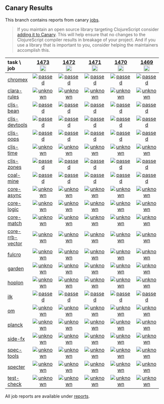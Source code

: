 ## Canary Results

This branch contains reports from canary [jobs](https://github.com/cljs-oss/canary/tree/jobs).

> If you maintain an open source library targeting ClojureScript consider [adding it to Canary](https://github.com/cljs-oss/canary/tree/master#how-to-participate). This will help ensure that no changes to the ClojureScript compiler results in breakage of your project. And if you use a library that is important to you, consider helping the maintainers accomplish this.

[//]: # (begin_overview_table)

| task \ job | <a href="reports/2020/07/20/job-001473-1.10.812-dc6ae8c4" title="job #1473&#xA;&#xA;job&#xA;&#xA;requested by BinaryAge Bot (@babot) on 2020-07-20T11:05:02Z">1473<br/><img width=20 height=20 src="https://avatars0.githubusercontent.com/u/1476765?v=4&s=60"></a> | <a href="reports/2020/07/19/job-001472-1.10.812-dc6ae8c4" title="job #1472&#xA;&#xA;job&#xA;&#xA;requested by BinaryAge Bot (@babot) on 2020-07-19T11:04:54Z">1472<br/><img width=20 height=20 src="https://avatars0.githubusercontent.com/u/1476765?v=4&s=60"></a> | <a href="reports/2020/07/18/job-001471-1.10.812-dc6ae8c4" title="job #1471&#xA;&#xA;job&#xA;&#xA;requested by BinaryAge Bot (@babot) on 2020-07-18T11:04:42Z">1471<br/><img width=20 height=20 src="https://avatars0.githubusercontent.com/u/1476765?v=4&s=60"></a> | <a href="reports/2020/07/17/job-001470-1.10.812-dc6ae8c4" title="job #1470&#xA;&#xA;job&#xA;&#xA;requested by BinaryAge Bot (@babot) on 2020-07-17T11:04:31Z">1470<br/><img width=20 height=20 src="https://avatars0.githubusercontent.com/u/1476765?v=4&s=60"></a> | <a href="reports/2020/07/16/job-001469-1.10.812-dc6ae8c4" title="job #1469&#xA;&#xA;job&#xA;&#xA;requested by BinaryAge Bot (@babot) on 2020-07-16T11:04:31Z">1469<br/><img width=20 height=20 src="https://avatars0.githubusercontent.com/u/1476765?v=4&s=60"></a> | <a href="reports/2020/07/15/job-001468-1.10.811-e294c1c1" title="job #1468&#xA;&#xA;job&#xA;&#xA;requested by BinaryAge Bot (@babot) on 2020-07-15T11:04:48Z">1468<br/><img width=20 height=20 src="https://avatars0.githubusercontent.com/u/1476765?v=4&s=60"></a> | <a href="reports/2020/07/14/job-001467-1.10.811-e294c1c1" title="job #1467&#xA;&#xA;job&#xA;&#xA;requested by BinaryAge Bot (@babot) on 2020-07-14T11:04:36Z">1467<br/><img width=20 height=20 src="https://avatars0.githubusercontent.com/u/1476765?v=4&s=60"></a> | <a href="reports/2020/07/13/job-001466-1.10.811-e294c1c1" title="job #1466&#xA;&#xA;job&#xA;&#xA;requested by BinaryAge Bot (@babot) on 2020-07-13T11:04:38Z">1466<br/><img width=20 height=20 src="https://avatars0.githubusercontent.com/u/1476765?v=4&s=60"></a> | <a href="reports/2020/07/12/job-001465-1.10.810-0efe8fed" title="job #1465&#xA;&#xA;job&#xA;&#xA;requested by BinaryAge Bot (@babot) on 2020-07-12T11:04:44Z">1465<br/><img width=20 height=20 src="https://avatars0.githubusercontent.com/u/1476765?v=4&s=60"></a> | <a href="reports/2020/07/11/job-001464-1.10.809-0ea117bd" title="job #1464&#xA;&#xA;job&#xA;&#xA;requested by BinaryAge Bot (@babot) on 2020-07-11T11:04:41Z">1464<br/><img width=20 height=20 src="https://avatars0.githubusercontent.com/u/1476765?v=4&s=60"></a> |
| :--- | :---: | :---: | :---: | :---: | :---: | :---: | :---: | :---: | :---: | :---: |
| [chromex](https://github.com/binaryage/chromex) | <a href="reports/2020/07/20/job-001473-1.10.812-dc6ae8c4#-chromex"><img title="passed" src="http://box.binaryage.com/s-passed.svg"><a> | <a href="reports/2020/07/19/job-001472-1.10.812-dc6ae8c4#-chromex"><img title="passed" src="http://box.binaryage.com/s-passed.svg"><a> | <a href="reports/2020/07/18/job-001471-1.10.812-dc6ae8c4#-chromex"><img title="passed" src="http://box.binaryage.com/s-passed.svg"><a> | <a href="reports/2020/07/17/job-001470-1.10.812-dc6ae8c4#-chromex"><img title="passed" src="http://box.binaryage.com/s-passed.svg"><a> | <a href="reports/2020/07/16/job-001469-1.10.812-dc6ae8c4#-chromex"><img title="passed" src="http://box.binaryage.com/s-passed.svg"><a> | <a href="reports/2020/07/15/job-001468-1.10.811-e294c1c1#-chromex"><img title="passed" src="http://box.binaryage.com/s-passed.svg"><a> | <a href="reports/2020/07/14/job-001467-1.10.811-e294c1c1#-chromex"><img title="passed" src="http://box.binaryage.com/s-passed.svg"><a> | <a href="reports/2020/07/13/job-001466-1.10.811-e294c1c1#-chromex"><img title="passed" src="http://box.binaryage.com/s-passed.svg"><a> | <a href="reports/2020/07/12/job-001465-1.10.810-0efe8fed#-chromex"><img title="passed" src="http://box.binaryage.com/s-passed.svg"><a> | <a href="reports/2020/07/11/job-001464-1.10.809-0ea117bd#-chromex"><img title="passed" src="http://box.binaryage.com/s-passed.svg"><a> |
| [clara-rules](https://github.com/cerner/clara-rules) | <a href="reports/2020/07/20/job-001473-1.10.812-dc6ae8c4#-clara-rules"><img title="unknown" src="http://box.binaryage.com/s-unknown.svg"><a> | <a href="reports/2020/07/19/job-001472-1.10.812-dc6ae8c4#-clara-rules"><img title="unknown" src="http://box.binaryage.com/s-unknown.svg"><a> | <a href="reports/2020/07/18/job-001471-1.10.812-dc6ae8c4#-clara-rules"><img title="unknown" src="http://box.binaryage.com/s-unknown.svg"><a> | <a href="reports/2020/07/17/job-001470-1.10.812-dc6ae8c4#-clara-rules"><img title="unknown" src="http://box.binaryage.com/s-unknown.svg"><a> | <a href="reports/2020/07/16/job-001469-1.10.812-dc6ae8c4#-clara-rules"><img title="unknown" src="http://box.binaryage.com/s-unknown.svg"><a> | <a href="reports/2020/07/15/job-001468-1.10.811-e294c1c1#-clara-rules"><img title="unknown" src="http://box.binaryage.com/s-unknown.svg"><a> | <a href="reports/2020/07/14/job-001467-1.10.811-e294c1c1#-clara-rules"><img title="unknown" src="http://box.binaryage.com/s-unknown.svg"><a> | <a href="reports/2020/07/13/job-001466-1.10.811-e294c1c1#-clara-rules"><img title="unknown" src="http://box.binaryage.com/s-unknown.svg"><a> | <a href="reports/2020/07/12/job-001465-1.10.810-0efe8fed#-clara-rules"><img title="unknown" src="http://box.binaryage.com/s-unknown.svg"><a> | <a href="reports/2020/07/11/job-001464-1.10.809-0ea117bd#-clara-rules"><img title="unknown" src="http://box.binaryage.com/s-unknown.svg"><a> |
| [cljs-bean](https://github.com/mfikes/cljs-bean) | <a href="reports/2020/07/20/job-001473-1.10.812-dc6ae8c4#-cljs-bean"><img title="passed" src="http://box.binaryage.com/s-passed.svg"><a> | <a href="reports/2020/07/19/job-001472-1.10.812-dc6ae8c4#-cljs-bean"><img title="passed" src="http://box.binaryage.com/s-passed.svg"><a> | <a href="reports/2020/07/18/job-001471-1.10.812-dc6ae8c4#-cljs-bean"><img title="passed" src="http://box.binaryage.com/s-passed.svg"><a> | <a href="reports/2020/07/17/job-001470-1.10.812-dc6ae8c4#-cljs-bean"><img title="passed" src="http://box.binaryage.com/s-passed.svg"><a> | <a href="reports/2020/07/16/job-001469-1.10.812-dc6ae8c4#-cljs-bean"><img title="passed" src="http://box.binaryage.com/s-passed.svg"><a> | <a href="reports/2020/07/15/job-001468-1.10.811-e294c1c1#-cljs-bean"><img title="passed" src="http://box.binaryage.com/s-passed.svg"><a> | <a href="reports/2020/07/14/job-001467-1.10.811-e294c1c1#-cljs-bean"><img title="passed" src="http://box.binaryage.com/s-passed.svg"><a> | <a href="reports/2020/07/13/job-001466-1.10.811-e294c1c1#-cljs-bean"><img title="passed" src="http://box.binaryage.com/s-passed.svg"><a> | <a href="reports/2020/07/12/job-001465-1.10.810-0efe8fed#-cljs-bean"><img title="passed" src="http://box.binaryage.com/s-passed.svg"><a> | <a href="reports/2020/07/11/job-001464-1.10.809-0ea117bd#-cljs-bean"><img title="passed" src="http://box.binaryage.com/s-passed.svg"><a> |
| [cljs-devtools](https://github.com/binaryage/cljs-devtools) | <a href="reports/2020/07/20/job-001473-1.10.812-dc6ae8c4#-cljs-devtools"><img title="passed" src="http://box.binaryage.com/s-passed.svg"><a> | <a href="reports/2020/07/19/job-001472-1.10.812-dc6ae8c4#-cljs-devtools"><img title="passed" src="http://box.binaryage.com/s-passed.svg"><a> | <a href="reports/2020/07/18/job-001471-1.10.812-dc6ae8c4#-cljs-devtools"><img title="passed" src="http://box.binaryage.com/s-passed.svg"><a> | <a href="reports/2020/07/17/job-001470-1.10.812-dc6ae8c4#-cljs-devtools"><img title="passed" src="http://box.binaryage.com/s-passed.svg"><a> | <a href="reports/2020/07/16/job-001469-1.10.812-dc6ae8c4#-cljs-devtools"><img title="passed" src="http://box.binaryage.com/s-passed.svg"><a> | <a href="reports/2020/07/15/job-001468-1.10.811-e294c1c1#-cljs-devtools"><img title="passed" src="http://box.binaryage.com/s-passed.svg"><a> | <a href="reports/2020/07/14/job-001467-1.10.811-e294c1c1#-cljs-devtools"><img title="passed" src="http://box.binaryage.com/s-passed.svg"><a> | <a href="reports/2020/07/13/job-001466-1.10.811-e294c1c1#-cljs-devtools"><img title="passed" src="http://box.binaryage.com/s-passed.svg"><a> | <a href="reports/2020/07/12/job-001465-1.10.810-0efe8fed#-cljs-devtools"><img title="passed" src="http://box.binaryage.com/s-passed.svg"><a> | <a href="reports/2020/07/11/job-001464-1.10.809-0ea117bd#-cljs-devtools"><img title="passed" src="http://box.binaryage.com/s-passed.svg"><a> |
| [cljs-oops](https://github.com/binaryage/cljs-oops) | <a href="reports/2020/07/20/job-001473-1.10.812-dc6ae8c4#-cljs-oops"><img title="passed" src="http://box.binaryage.com/s-passed.svg"><a> | <a href="reports/2020/07/19/job-001472-1.10.812-dc6ae8c4#-cljs-oops"><img title="passed" src="http://box.binaryage.com/s-passed.svg"><a> | <a href="reports/2020/07/18/job-001471-1.10.812-dc6ae8c4#-cljs-oops"><img title="passed" src="http://box.binaryage.com/s-passed.svg"><a> | <a href="reports/2020/07/17/job-001470-1.10.812-dc6ae8c4#-cljs-oops"><img title="passed" src="http://box.binaryage.com/s-passed.svg"><a> | <a href="reports/2020/07/16/job-001469-1.10.812-dc6ae8c4#-cljs-oops"><img title="passed" src="http://box.binaryage.com/s-passed.svg"><a> | <a href="reports/2020/07/15/job-001468-1.10.811-e294c1c1#-cljs-oops"><img title="passed" src="http://box.binaryage.com/s-passed.svg"><a> | <a href="reports/2020/07/14/job-001467-1.10.811-e294c1c1#-cljs-oops"><img title="passed" src="http://box.binaryage.com/s-passed.svg"><a> | <a href="reports/2020/07/13/job-001466-1.10.811-e294c1c1#-cljs-oops"><img title="passed" src="http://box.binaryage.com/s-passed.svg"><a> | <a href="reports/2020/07/12/job-001465-1.10.810-0efe8fed#-cljs-oops"><img title="passed" src="http://box.binaryage.com/s-passed.svg"><a> | <a href="reports/2020/07/11/job-001464-1.10.809-0ea117bd#-cljs-oops"><img title="passed" src="http://box.binaryage.com/s-passed.svg"><a> |
| [cljs-time](https://github.com/andrewmcveigh/cljs-time) | <a href="reports/2020/07/20/job-001473-1.10.812-dc6ae8c4#-cljs-time"><img title="unknown" src="http://box.binaryage.com/s-unknown.svg"><a> | <a href="reports/2020/07/19/job-001472-1.10.812-dc6ae8c4#-cljs-time"><img title="unknown" src="http://box.binaryage.com/s-unknown.svg"><a> | <a href="reports/2020/07/18/job-001471-1.10.812-dc6ae8c4#-cljs-time"><img title="unknown" src="http://box.binaryage.com/s-unknown.svg"><a> | <a href="reports/2020/07/17/job-001470-1.10.812-dc6ae8c4#-cljs-time"><img title="unknown" src="http://box.binaryage.com/s-unknown.svg"><a> | <a href="reports/2020/07/16/job-001469-1.10.812-dc6ae8c4#-cljs-time"><img title="unknown" src="http://box.binaryage.com/s-unknown.svg"><a> | <a href="reports/2020/07/15/job-001468-1.10.811-e294c1c1#-cljs-time"><img title="unknown" src="http://box.binaryage.com/s-unknown.svg"><a> | <a href="reports/2020/07/14/job-001467-1.10.811-e294c1c1#-cljs-time"><img title="unknown" src="http://box.binaryage.com/s-unknown.svg"><a> | <a href="reports/2020/07/13/job-001466-1.10.811-e294c1c1#-cljs-time"><img title="unknown" src="http://box.binaryage.com/s-unknown.svg"><a> | <a href="reports/2020/07/12/job-001465-1.10.810-0efe8fed#-cljs-time"><img title="unknown" src="http://box.binaryage.com/s-unknown.svg"><a> | <a href="reports/2020/07/11/job-001464-1.10.809-0ea117bd#-cljs-time"><img title="unknown" src="http://box.binaryage.com/s-unknown.svg"><a> |
| [cljs-zones](https://github.com/binaryage/cljs-zones) | <a href="reports/2020/07/20/job-001473-1.10.812-dc6ae8c4#-cljs-zones"><img title="passed" src="http://box.binaryage.com/s-passed.svg"><a> | <a href="reports/2020/07/19/job-001472-1.10.812-dc6ae8c4#-cljs-zones"><img title="passed" src="http://box.binaryage.com/s-passed.svg"><a> | <a href="reports/2020/07/18/job-001471-1.10.812-dc6ae8c4#-cljs-zones"><img title="passed" src="http://box.binaryage.com/s-passed.svg"><a> | <a href="reports/2020/07/17/job-001470-1.10.812-dc6ae8c4#-cljs-zones"><img title="passed" src="http://box.binaryage.com/s-passed.svg"><a> | <a href="reports/2020/07/16/job-001469-1.10.812-dc6ae8c4#-cljs-zones"><img title="passed" src="http://box.binaryage.com/s-passed.svg"><a> | <a href="reports/2020/07/15/job-001468-1.10.811-e294c1c1#-cljs-zones"><img title="passed" src="http://box.binaryage.com/s-passed.svg"><a> | <a href="reports/2020/07/14/job-001467-1.10.811-e294c1c1#-cljs-zones"><img title="passed" src="http://box.binaryage.com/s-passed.svg"><a> | <a href="reports/2020/07/13/job-001466-1.10.811-e294c1c1#-cljs-zones"><img title="passed" src="http://box.binaryage.com/s-passed.svg"><a> | <a href="reports/2020/07/12/job-001465-1.10.810-0efe8fed#-cljs-zones"><img title="passed" src="http://box.binaryage.com/s-passed.svg"><a> | <a href="reports/2020/07/11/job-001464-1.10.809-0ea117bd#-cljs-zones"><img title="passed" src="http://box.binaryage.com/s-passed.svg"><a> |
| [coal-mine](https://github.com/mfikes/coal-mine) | <a href="reports/2020/07/20/job-001473-1.10.812-dc6ae8c4#-coal-mine"><img title="passed" src="http://box.binaryage.com/s-passed.svg"><a> | <a href="reports/2020/07/19/job-001472-1.10.812-dc6ae8c4#-coal-mine"><img title="passed" src="http://box.binaryage.com/s-passed.svg"><a> | <a href="reports/2020/07/18/job-001471-1.10.812-dc6ae8c4#-coal-mine"><img title="passed" src="http://box.binaryage.com/s-passed.svg"><a> | <a href="reports/2020/07/17/job-001470-1.10.812-dc6ae8c4#-coal-mine"><img title="passed" src="http://box.binaryage.com/s-passed.svg"><a> | <a href="reports/2020/07/16/job-001469-1.10.812-dc6ae8c4#-coal-mine"><img title="passed" src="http://box.binaryage.com/s-passed.svg"><a> | <a href="reports/2020/07/15/job-001468-1.10.811-e294c1c1#-coal-mine"><img title="passed" src="http://box.binaryage.com/s-passed.svg"><a> | <a href="reports/2020/07/14/job-001467-1.10.811-e294c1c1#-coal-mine"><img title="passed" src="http://box.binaryage.com/s-passed.svg"><a> | <a href="reports/2020/07/13/job-001466-1.10.811-e294c1c1#-coal-mine"><img title="passed" src="http://box.binaryage.com/s-passed.svg"><a> | <a href="reports/2020/07/12/job-001465-1.10.810-0efe8fed#-coal-mine"><img title="passed" src="http://box.binaryage.com/s-passed.svg"><a> | <a href="reports/2020/07/11/job-001464-1.10.809-0ea117bd#-coal-mine"><img title="passed" src="http://box.binaryage.com/s-passed.svg"><a> |
| [core-async](https://github.com/clojure/core.async) | <a href="reports/2020/07/20/job-001473-1.10.812-dc6ae8c4#-core-async"><img title="unknown" src="http://box.binaryage.com/s-unknown.svg"><a> | <a href="reports/2020/07/19/job-001472-1.10.812-dc6ae8c4#-core-async"><img title="unknown" src="http://box.binaryage.com/s-unknown.svg"><a> | <a href="reports/2020/07/18/job-001471-1.10.812-dc6ae8c4#-core-async"><img title="unknown" src="http://box.binaryage.com/s-unknown.svg"><a> | <a href="reports/2020/07/17/job-001470-1.10.812-dc6ae8c4#-core-async"><img title="unknown" src="http://box.binaryage.com/s-unknown.svg"><a> | <a href="reports/2020/07/16/job-001469-1.10.812-dc6ae8c4#-core-async"><img title="unknown" src="http://box.binaryage.com/s-unknown.svg"><a> | <a href="reports/2020/07/15/job-001468-1.10.811-e294c1c1#-core-async"><img title="unknown" src="http://box.binaryage.com/s-unknown.svg"><a> | <a href="reports/2020/07/14/job-001467-1.10.811-e294c1c1#-core-async"><img title="unknown" src="http://box.binaryage.com/s-unknown.svg"><a> | <a href="reports/2020/07/13/job-001466-1.10.811-e294c1c1#-core-async"><img title="unknown" src="http://box.binaryage.com/s-unknown.svg"><a> | <a href="reports/2020/07/12/job-001465-1.10.810-0efe8fed#-core-async"><img title="unknown" src="http://box.binaryage.com/s-unknown.svg"><a> | <a href="reports/2020/07/11/job-001464-1.10.809-0ea117bd#-core-async"><img title="unknown" src="http://box.binaryage.com/s-unknown.svg"><a> |
| [core-logic](https://github.com/clojure/core.logic) | <a href="reports/2020/07/20/job-001473-1.10.812-dc6ae8c4#-core-logic"><img title="unknown" src="http://box.binaryage.com/s-unknown.svg"><a> | <a href="reports/2020/07/19/job-001472-1.10.812-dc6ae8c4#-core-logic"><img title="unknown" src="http://box.binaryage.com/s-unknown.svg"><a> | <a href="reports/2020/07/18/job-001471-1.10.812-dc6ae8c4#-core-logic"><img title="unknown" src="http://box.binaryage.com/s-unknown.svg"><a> | <a href="reports/2020/07/17/job-001470-1.10.812-dc6ae8c4#-core-logic"><img title="unknown" src="http://box.binaryage.com/s-unknown.svg"><a> | <a href="reports/2020/07/16/job-001469-1.10.812-dc6ae8c4#-core-logic"><img title="unknown" src="http://box.binaryage.com/s-unknown.svg"><a> | <a href="reports/2020/07/15/job-001468-1.10.811-e294c1c1#-core-logic"><img title="unknown" src="http://box.binaryage.com/s-unknown.svg"><a> | <a href="reports/2020/07/14/job-001467-1.10.811-e294c1c1#-core-logic"><img title="unknown" src="http://box.binaryage.com/s-unknown.svg"><a> | <a href="reports/2020/07/13/job-001466-1.10.811-e294c1c1#-core-logic"><img title="unknown" src="http://box.binaryage.com/s-unknown.svg"><a> | <a href="reports/2020/07/12/job-001465-1.10.810-0efe8fed#-core-logic"><img title="unknown" src="http://box.binaryage.com/s-unknown.svg"><a> | <a href="reports/2020/07/11/job-001464-1.10.809-0ea117bd#-core-logic"><img title="unknown" src="http://box.binaryage.com/s-unknown.svg"><a> |
| [core-match](https://github.com/clojure/core.match) | <a href="reports/2020/07/20/job-001473-1.10.812-dc6ae8c4#-core-match"><img title="unknown" src="http://box.binaryage.com/s-unknown.svg"><a> | <a href="reports/2020/07/19/job-001472-1.10.812-dc6ae8c4#-core-match"><img title="unknown" src="http://box.binaryage.com/s-unknown.svg"><a> | <a href="reports/2020/07/18/job-001471-1.10.812-dc6ae8c4#-core-match"><img title="unknown" src="http://box.binaryage.com/s-unknown.svg"><a> | <a href="reports/2020/07/17/job-001470-1.10.812-dc6ae8c4#-core-match"><img title="unknown" src="http://box.binaryage.com/s-unknown.svg"><a> | <a href="reports/2020/07/16/job-001469-1.10.812-dc6ae8c4#-core-match"><img title="unknown" src="http://box.binaryage.com/s-unknown.svg"><a> | <a href="reports/2020/07/15/job-001468-1.10.811-e294c1c1#-core-match"><img title="unknown" src="http://box.binaryage.com/s-unknown.svg"><a> | <a href="reports/2020/07/14/job-001467-1.10.811-e294c1c1#-core-match"><img title="unknown" src="http://box.binaryage.com/s-unknown.svg"><a> | <a href="reports/2020/07/13/job-001466-1.10.811-e294c1c1#-core-match"><img title="unknown" src="http://box.binaryage.com/s-unknown.svg"><a> | <a href="reports/2020/07/12/job-001465-1.10.810-0efe8fed#-core-match"><img title="unknown" src="http://box.binaryage.com/s-unknown.svg"><a> | <a href="reports/2020/07/11/job-001464-1.10.809-0ea117bd#-core-match"><img title="unknown" src="http://box.binaryage.com/s-unknown.svg"><a> |
| [core-rrb-vector](https://github.com/clojure/core.rrb-vector) | <a href="reports/2020/07/20/job-001473-1.10.812-dc6ae8c4#-core-rrb-vector"><img title="unknown" src="http://box.binaryage.com/s-unknown.svg"><a> | <a href="reports/2020/07/19/job-001472-1.10.812-dc6ae8c4#-core-rrb-vector"><img title="unknown" src="http://box.binaryage.com/s-unknown.svg"><a> | <a href="reports/2020/07/18/job-001471-1.10.812-dc6ae8c4#-core-rrb-vector"><img title="unknown" src="http://box.binaryage.com/s-unknown.svg"><a> | <a href="reports/2020/07/17/job-001470-1.10.812-dc6ae8c4#-core-rrb-vector"><img title="unknown" src="http://box.binaryage.com/s-unknown.svg"><a> | <a href="reports/2020/07/16/job-001469-1.10.812-dc6ae8c4#-core-rrb-vector"><img title="unknown" src="http://box.binaryage.com/s-unknown.svg"><a> | <a href="reports/2020/07/15/job-001468-1.10.811-e294c1c1#-core-rrb-vector"><img title="unknown" src="http://box.binaryage.com/s-unknown.svg"><a> | <a href="reports/2020/07/14/job-001467-1.10.811-e294c1c1#-core-rrb-vector"><img title="unknown" src="http://box.binaryage.com/s-unknown.svg"><a> | <a href="reports/2020/07/13/job-001466-1.10.811-e294c1c1#-core-rrb-vector"><img title="unknown" src="http://box.binaryage.com/s-unknown.svg"><a> | <a href="reports/2020/07/12/job-001465-1.10.810-0efe8fed#-core-rrb-vector"><img title="unknown" src="http://box.binaryage.com/s-unknown.svg"><a> | <a href="reports/2020/07/11/job-001464-1.10.809-0ea117bd#-core-rrb-vector"><img title="unknown" src="http://box.binaryage.com/s-unknown.svg"><a> |
| [fulcro](https://github.com/fulcrologic/fulcro) | <a href="reports/2020/07/20/job-001473-1.10.812-dc6ae8c4#-fulcro"><img title="unknown" src="http://box.binaryage.com/s-unknown.svg"><a> | <a href="reports/2020/07/19/job-001472-1.10.812-dc6ae8c4#-fulcro"><img title="unknown" src="http://box.binaryage.com/s-unknown.svg"><a> | <a href="reports/2020/07/18/job-001471-1.10.812-dc6ae8c4#-fulcro"><img title="unknown" src="http://box.binaryage.com/s-unknown.svg"><a> | <a href="reports/2020/07/17/job-001470-1.10.812-dc6ae8c4#-fulcro"><img title="unknown" src="http://box.binaryage.com/s-unknown.svg"><a> | <a href="reports/2020/07/16/job-001469-1.10.812-dc6ae8c4#-fulcro"><img title="unknown" src="http://box.binaryage.com/s-unknown.svg"><a> | <a href="reports/2020/07/15/job-001468-1.10.811-e294c1c1#-fulcro"><img title="unknown" src="http://box.binaryage.com/s-unknown.svg"><a> | <a href="reports/2020/07/14/job-001467-1.10.811-e294c1c1#-fulcro"><img title="unknown" src="http://box.binaryage.com/s-unknown.svg"><a> | <a href="reports/2020/07/13/job-001466-1.10.811-e294c1c1#-fulcro"><img title="unknown" src="http://box.binaryage.com/s-unknown.svg"><a> | <a href="reports/2020/07/12/job-001465-1.10.810-0efe8fed#-fulcro"><img title="unknown" src="http://box.binaryage.com/s-unknown.svg"><a> | <a href="reports/2020/07/11/job-001464-1.10.809-0ea117bd#-fulcro"><img title="unknown" src="http://box.binaryage.com/s-unknown.svg"><a> |
| [garden](https://github.com/noprompt/garden) | <a href="reports/2020/07/20/job-001473-1.10.812-dc6ae8c4#-garden"><img title="unknown" src="http://box.binaryage.com/s-unknown.svg"><a> | <a href="reports/2020/07/19/job-001472-1.10.812-dc6ae8c4#-garden"><img title="unknown" src="http://box.binaryage.com/s-unknown.svg"><a> | <a href="reports/2020/07/18/job-001471-1.10.812-dc6ae8c4#-garden"><img title="unknown" src="http://box.binaryage.com/s-unknown.svg"><a> | <a href="reports/2020/07/17/job-001470-1.10.812-dc6ae8c4#-garden"><img title="unknown" src="http://box.binaryage.com/s-unknown.svg"><a> | <a href="reports/2020/07/16/job-001469-1.10.812-dc6ae8c4#-garden"><img title="unknown" src="http://box.binaryage.com/s-unknown.svg"><a> | <a href="reports/2020/07/15/job-001468-1.10.811-e294c1c1#-garden"><img title="unknown" src="http://box.binaryage.com/s-unknown.svg"><a> | <a href="reports/2020/07/14/job-001467-1.10.811-e294c1c1#-garden"><img title="unknown" src="http://box.binaryage.com/s-unknown.svg"><a> | <a href="reports/2020/07/13/job-001466-1.10.811-e294c1c1#-garden"><img title="unknown" src="http://box.binaryage.com/s-unknown.svg"><a> | <a href="reports/2020/07/12/job-001465-1.10.810-0efe8fed#-garden"><img title="unknown" src="http://box.binaryage.com/s-unknown.svg"><a> | <a href="reports/2020/07/11/job-001464-1.10.809-0ea117bd#-garden"><img title="unknown" src="http://box.binaryage.com/s-unknown.svg"><a> |
| [hoplon](https://github.com/hoplon/hoplon) | <a href="reports/2020/07/20/job-001473-1.10.812-dc6ae8c4#-hoplon"><img title="unknown" src="http://box.binaryage.com/s-unknown.svg"><a> | <a href="reports/2020/07/19/job-001472-1.10.812-dc6ae8c4#-hoplon"><img title="unknown" src="http://box.binaryage.com/s-unknown.svg"><a> | <a href="reports/2020/07/18/job-001471-1.10.812-dc6ae8c4#-hoplon"><img title="unknown" src="http://box.binaryage.com/s-unknown.svg"><a> | <a href="reports/2020/07/17/job-001470-1.10.812-dc6ae8c4#-hoplon"><img title="unknown" src="http://box.binaryage.com/s-unknown.svg"><a> | <a href="reports/2020/07/16/job-001469-1.10.812-dc6ae8c4#-hoplon"><img title="unknown" src="http://box.binaryage.com/s-unknown.svg"><a> | <a href="reports/2020/07/15/job-001468-1.10.811-e294c1c1#-hoplon"><img title="unknown" src="http://box.binaryage.com/s-unknown.svg"><a> | <a href="reports/2020/07/14/job-001467-1.10.811-e294c1c1#-hoplon"><img title="unknown" src="http://box.binaryage.com/s-unknown.svg"><a> | <a href="reports/2020/07/13/job-001466-1.10.811-e294c1c1#-hoplon"><img title="unknown" src="http://box.binaryage.com/s-unknown.svg"><a> | <a href="reports/2020/07/12/job-001465-1.10.810-0efe8fed#-hoplon"><img title="unknown" src="http://box.binaryage.com/s-unknown.svg"><a> | <a href="reports/2020/07/11/job-001464-1.10.809-0ea117bd#-hoplon"><img title="unknown" src="http://box.binaryage.com/s-unknown.svg"><a> |
| [ilk](https://github.com/mfikes/ilk) | <a href="reports/2020/07/20/job-001473-1.10.812-dc6ae8c4#-ilk"><img title="passed" src="http://box.binaryage.com/s-passed.svg"><a> | <a href="reports/2020/07/19/job-001472-1.10.812-dc6ae8c4#-ilk"><img title="passed" src="http://box.binaryage.com/s-passed.svg"><a> | <a href="reports/2020/07/18/job-001471-1.10.812-dc6ae8c4#-ilk"><img title="passed" src="http://box.binaryage.com/s-passed.svg"><a> | <a href="reports/2020/07/17/job-001470-1.10.812-dc6ae8c4#-ilk"><img title="passed" src="http://box.binaryage.com/s-passed.svg"><a> | <a href="reports/2020/07/16/job-001469-1.10.812-dc6ae8c4#-ilk"><img title="passed" src="http://box.binaryage.com/s-passed.svg"><a> | <a href="reports/2020/07/15/job-001468-1.10.811-e294c1c1#-ilk"><img title="passed" src="http://box.binaryage.com/s-passed.svg"><a> | <a href="reports/2020/07/14/job-001467-1.10.811-e294c1c1#-ilk"><img title="passed" src="http://box.binaryage.com/s-passed.svg"><a> | <a href="reports/2020/07/13/job-001466-1.10.811-e294c1c1#-ilk"><img title="passed" src="http://box.binaryage.com/s-passed.svg"><a> | <a href="reports/2020/07/12/job-001465-1.10.810-0efe8fed#-ilk"><img title="passed" src="http://box.binaryage.com/s-passed.svg"><a> | <a href="reports/2020/07/11/job-001464-1.10.809-0ea117bd#-ilk"><img title="passed" src="http://box.binaryage.com/s-passed.svg"><a> |
| [om](https://github.com/omcljs/om) | <a href="reports/2020/07/20/job-001473-1.10.812-dc6ae8c4#-om"><img title="unknown" src="http://box.binaryage.com/s-unknown.svg"><a> | <a href="reports/2020/07/19/job-001472-1.10.812-dc6ae8c4#-om"><img title="unknown" src="http://box.binaryage.com/s-unknown.svg"><a> | <a href="reports/2020/07/18/job-001471-1.10.812-dc6ae8c4#-om"><img title="unknown" src="http://box.binaryage.com/s-unknown.svg"><a> | <a href="reports/2020/07/17/job-001470-1.10.812-dc6ae8c4#-om"><img title="unknown" src="http://box.binaryage.com/s-unknown.svg"><a> | <a href="reports/2020/07/16/job-001469-1.10.812-dc6ae8c4#-om"><img title="unknown" src="http://box.binaryage.com/s-unknown.svg"><a> | <a href="reports/2020/07/15/job-001468-1.10.811-e294c1c1#-om"><img title="unknown" src="http://box.binaryage.com/s-unknown.svg"><a> | <a href="reports/2020/07/14/job-001467-1.10.811-e294c1c1#-om"><img title="unknown" src="http://box.binaryage.com/s-unknown.svg"><a> | <a href="reports/2020/07/13/job-001466-1.10.811-e294c1c1#-om"><img title="unknown" src="http://box.binaryage.com/s-unknown.svg"><a> | <a href="reports/2020/07/12/job-001465-1.10.810-0efe8fed#-om"><img title="unknown" src="http://box.binaryage.com/s-unknown.svg"><a> | <a href="reports/2020/07/11/job-001464-1.10.809-0ea117bd#-om"><img title="unknown" src="http://box.binaryage.com/s-unknown.svg"><a> |
| [planck](https://github.com/planck-repl/planck) | <a href="reports/2020/07/20/job-001473-1.10.812-dc6ae8c4#-planck"><img title="unknown" src="http://box.binaryage.com/s-unknown.svg"><a> | <a href="reports/2020/07/19/job-001472-1.10.812-dc6ae8c4#-planck"><img title="unknown" src="http://box.binaryage.com/s-unknown.svg"><a> | <a href="reports/2020/07/18/job-001471-1.10.812-dc6ae8c4#-planck"><img title="unknown" src="http://box.binaryage.com/s-unknown.svg"><a> | <a href="reports/2020/07/17/job-001470-1.10.812-dc6ae8c4#-planck"><img title="unknown" src="http://box.binaryage.com/s-unknown.svg"><a> | <a href="reports/2020/07/16/job-001469-1.10.812-dc6ae8c4#-planck"><img title="unknown" src="http://box.binaryage.com/s-unknown.svg"><a> | <a href="reports/2020/07/15/job-001468-1.10.811-e294c1c1#-planck"><img title="unknown" src="http://box.binaryage.com/s-unknown.svg"><a> | <a href="reports/2020/07/14/job-001467-1.10.811-e294c1c1#-planck"><img title="unknown" src="http://box.binaryage.com/s-unknown.svg"><a> | <a href="reports/2020/07/13/job-001466-1.10.811-e294c1c1#-planck"><img title="unknown" src="http://box.binaryage.com/s-unknown.svg"><a> | <a href="reports/2020/07/12/job-001465-1.10.810-0efe8fed#-planck"><img title="unknown" src="http://box.binaryage.com/s-unknown.svg"><a> | <a href="reports/2020/07/11/job-001464-1.10.809-0ea117bd#-planck"><img title="unknown" src="http://box.binaryage.com/s-unknown.svg"><a> |
| [side-fx](https://github.com/cljsrn/side-fx) | <a href="reports/2020/07/20/job-001473-1.10.812-dc6ae8c4#-side-fx"><img title="unknown" src="http://box.binaryage.com/s-unknown.svg"><a> | <a href="reports/2020/07/19/job-001472-1.10.812-dc6ae8c4#-side-fx"><img title="unknown" src="http://box.binaryage.com/s-unknown.svg"><a> | <a href="reports/2020/07/18/job-001471-1.10.812-dc6ae8c4#-side-fx"><img title="unknown" src="http://box.binaryage.com/s-unknown.svg"><a> | <a href="reports/2020/07/17/job-001470-1.10.812-dc6ae8c4#-side-fx"><img title="unknown" src="http://box.binaryage.com/s-unknown.svg"><a> | <a href="reports/2020/07/16/job-001469-1.10.812-dc6ae8c4#-side-fx"><img title="unknown" src="http://box.binaryage.com/s-unknown.svg"><a> | <a href="reports/2020/07/15/job-001468-1.10.811-e294c1c1#-side-fx"><img title="unknown" src="http://box.binaryage.com/s-unknown.svg"><a> | <a href="reports/2020/07/14/job-001467-1.10.811-e294c1c1#-side-fx"><img title="unknown" src="http://box.binaryage.com/s-unknown.svg"><a> | <a href="reports/2020/07/13/job-001466-1.10.811-e294c1c1#-side-fx"><img title="unknown" src="http://box.binaryage.com/s-unknown.svg"><a> | <a href="reports/2020/07/12/job-001465-1.10.810-0efe8fed#-side-fx"><img title="unknown" src="http://box.binaryage.com/s-unknown.svg"><a> | <a href="reports/2020/07/11/job-001464-1.10.809-0ea117bd#-side-fx"><img title="unknown" src="http://box.binaryage.com/s-unknown.svg"><a> |
| [spec-tools](https://github.com/metosin/spec-tools) | <a href="reports/2020/07/20/job-001473-1.10.812-dc6ae8c4#-spec-tools"><img title="unknown" src="http://box.binaryage.com/s-unknown.svg"><a> | <a href="reports/2020/07/19/job-001472-1.10.812-dc6ae8c4#-spec-tools"><img title="unknown" src="http://box.binaryage.com/s-unknown.svg"><a> | <a href="reports/2020/07/18/job-001471-1.10.812-dc6ae8c4#-spec-tools"><img title="unknown" src="http://box.binaryage.com/s-unknown.svg"><a> | <a href="reports/2020/07/17/job-001470-1.10.812-dc6ae8c4#-spec-tools"><img title="unknown" src="http://box.binaryage.com/s-unknown.svg"><a> | <a href="reports/2020/07/16/job-001469-1.10.812-dc6ae8c4#-spec-tools"><img title="unknown" src="http://box.binaryage.com/s-unknown.svg"><a> | <a href="reports/2020/07/15/job-001468-1.10.811-e294c1c1#-spec-tools"><img title="unknown" src="http://box.binaryage.com/s-unknown.svg"><a> | <a href="reports/2020/07/14/job-001467-1.10.811-e294c1c1#-spec-tools"><img title="unknown" src="http://box.binaryage.com/s-unknown.svg"><a> | <a href="reports/2020/07/13/job-001466-1.10.811-e294c1c1#-spec-tools"><img title="unknown" src="http://box.binaryage.com/s-unknown.svg"><a> | <a href="reports/2020/07/12/job-001465-1.10.810-0efe8fed#-spec-tools"><img title="unknown" src="http://box.binaryage.com/s-unknown.svg"><a> | <a href="reports/2020/07/11/job-001464-1.10.809-0ea117bd#-spec-tools"><img title="unknown" src="http://box.binaryage.com/s-unknown.svg"><a> |
| [specter](https://github.com/nathanmarz/specter) | <a href="reports/2020/07/20/job-001473-1.10.812-dc6ae8c4#-specter"><img title="unknown" src="http://box.binaryage.com/s-unknown.svg"><a> | <a href="reports/2020/07/19/job-001472-1.10.812-dc6ae8c4#-specter"><img title="unknown" src="http://box.binaryage.com/s-unknown.svg"><a> | <a href="reports/2020/07/18/job-001471-1.10.812-dc6ae8c4#-specter"><img title="unknown" src="http://box.binaryage.com/s-unknown.svg"><a> | <a href="reports/2020/07/17/job-001470-1.10.812-dc6ae8c4#-specter"><img title="unknown" src="http://box.binaryage.com/s-unknown.svg"><a> | <a href="reports/2020/07/16/job-001469-1.10.812-dc6ae8c4#-specter"><img title="unknown" src="http://box.binaryage.com/s-unknown.svg"><a> | <a href="reports/2020/07/15/job-001468-1.10.811-e294c1c1#-specter"><img title="unknown" src="http://box.binaryage.com/s-unknown.svg"><a> | <a href="reports/2020/07/14/job-001467-1.10.811-e294c1c1#-specter"><img title="unknown" src="http://box.binaryage.com/s-unknown.svg"><a> | <a href="reports/2020/07/13/job-001466-1.10.811-e294c1c1#-specter"><img title="unknown" src="http://box.binaryage.com/s-unknown.svg"><a> | <a href="reports/2020/07/12/job-001465-1.10.810-0efe8fed#-specter"><img title="unknown" src="http://box.binaryage.com/s-unknown.svg"><a> | <a href="reports/2020/07/11/job-001464-1.10.809-0ea117bd#-specter"><img title="unknown" src="http://box.binaryage.com/s-unknown.svg"><a> |
| [test-check](https://github.com/clojure/test.check) | <a href="reports/2020/07/20/job-001473-1.10.812-dc6ae8c4#-test-check"><img title="unknown" src="http://box.binaryage.com/s-unknown.svg"><a> | <a href="reports/2020/07/19/job-001472-1.10.812-dc6ae8c4#-test-check"><img title="unknown" src="http://box.binaryage.com/s-unknown.svg"><a> | <a href="reports/2020/07/18/job-001471-1.10.812-dc6ae8c4#-test-check"><img title="unknown" src="http://box.binaryage.com/s-unknown.svg"><a> | <a href="reports/2020/07/17/job-001470-1.10.812-dc6ae8c4#-test-check"><img title="unknown" src="http://box.binaryage.com/s-unknown.svg"><a> | <a href="reports/2020/07/16/job-001469-1.10.812-dc6ae8c4#-test-check"><img title="unknown" src="http://box.binaryage.com/s-unknown.svg"><a> | <a href="reports/2020/07/15/job-001468-1.10.811-e294c1c1#-test-check"><img title="unknown" src="http://box.binaryage.com/s-unknown.svg"><a> | <a href="reports/2020/07/14/job-001467-1.10.811-e294c1c1#-test-check"><img title="unknown" src="http://box.binaryage.com/s-unknown.svg"><a> | <a href="reports/2020/07/13/job-001466-1.10.811-e294c1c1#-test-check"><img title="unknown" src="http://box.binaryage.com/s-unknown.svg"><a> | <a href="reports/2020/07/12/job-001465-1.10.810-0efe8fed#-test-check"><img title="unknown" src="http://box.binaryage.com/s-unknown.svg"><a> | <a href="reports/2020/07/11/job-001464-1.10.809-0ea117bd#-test-check"><img title="unknown" src="http://box.binaryage.com/s-unknown.svg"><a> |

[//]: # (end_overview_table)

All job reports are available under [reports](reports).
